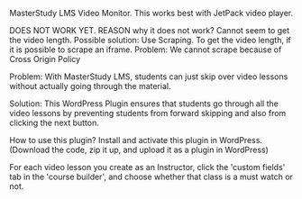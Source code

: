 MasterStudy LMS Video Monitor. 
This works best with JetPack video player.

DOES NOT WORK YET. 
REASON why it does not work?  Cannot seem to get the video length. 
Possible solution: Use Scraping. To get the video length, if it is possible to scrape an iframe. 
Problem: We cannot scrape because of Cross Origin Policy

Problem: With MasterStudy LMS, students can just skip over video lessons without actually going through the material. 

Solution: This WordPress Plugin ensures that students go through all the video lessons by preventing students from forward skipping and also from clicking the next button. 

How to use this plugin?
Install and activate this plugin in WordPress. (Download the code, zip it up, and upload it as a plugin in WordPress)

For each video lesson you create as an Instructor, click the 'custom fields' tab in the 'course builder', and choose whether that class is a must watch or not. 